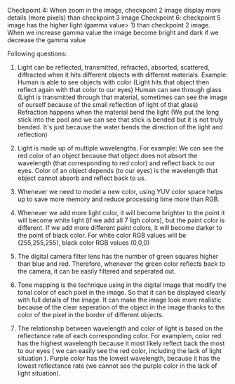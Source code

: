 Checkpoint 4: When zoom in the image, checkpoint 2 image display more details (more pixels) than checkpoint 3 image
Checkpoint 6: checkpoint 5 image has the higher light (gamma value> 1) than checkpoint 2 image. When we increase gamma value the image become bright and dark if we decrease the gamma value

Following questions:

1. Light can be reflected, transmitted, refracted, absorted, scattered, diffracted when it hits different objects with different materials. 
    Example: Human is able to see objects with color (Light hits that object then reflect again with that color to our eyes)
             Human can see through glass (Light is transmitted through that material, sometimes can see the image of ourself because of the small reflection of light of that glass)
             Refraction happens when the material bend the light (We put the long stick into the pool and we can see that stick is bended but it is not truly bended. It's just because the water bends the direction of the light and reflection)
             
2. Light is made up of multiple wavelengths. For example: We can see the red color of an object because that object does not absort the wavelength (that corresponding to red color) and reflect back to our eyes. Color of an object depends (to our eyes) is the wavelength that object cannot absorb and reflect back to us.

3. Whenever we need to model a new color, using YUV color space helps up to save more memory and reduce processing time more than RGB.
4. Whenever we add more light color, it will become brighter to the point it will become white light (if we add all 7 ligh colors), but the paint color is different. If we add more different paint colors, it will become darker to the point of black color. For white color RGB values will be (255,255,255), black color RGB values (0,0,0)
5. The digital camera filter lens has the number of green squares higher than blue and red. Therefore, whenever the green color reflects back to the camera, it can be easily filtered and seperated out.
6. Tone mapping is the technique using in the digital image that modify the tonal color of each pixel in the image. So that it can be displayed clearly with full details of the image. It can make the image look more realistic because of the clear seperation of the object in the image thanks to the color of the pixel in the border of different objects.
7. The relationship between wavelength and color of light is based on the reflectance rate of each corresponding color. For examplem, color red has the highest wavelength because it most likely reflect back the most to our eyes ( we can easily see the red color, including the lack of light situation ). Purple color has the lowest wavelength, because it has the lowest reflectance rate (we cannot see the purple color in the lack of light situation).
